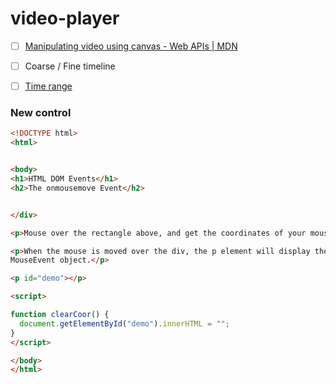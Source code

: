 video-player
============
- [ ] [Manipulating video using canvas - Web APIs | MDN](https://developer.mozilla.org/en-US/docs/Web/API/Canvas_API/Manipulating_video_using_canvas)
- [ ] Coarse / Fine timeline
- [ ] [Time range](https://github.com/dirkarnez/video-player/blob/main/index.html#L108)


### New control
```html
<!DOCTYPE html>
<html>


<body>
<h1>HTML DOM Events</h1>
<h2>The onmousemove Event</h2>


</div>

<p>Mouse over the rectangle above, and get the coordinates of your mouse pointer.</p>

<p>When the mouse is moved over the div, the p element will display the horizontal and vertical coordinates of your mouse pointer, whose values are returned from the clientX and clientY properties on the 
MouseEvent object.</p>

<p id="demo"></p>

<script>

function clearCoor() {
  document.getElementById("demo").innerHTML = "";
}
</script>

</body>
</html>
```
